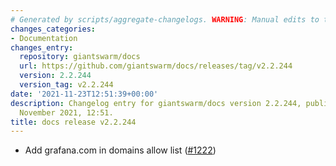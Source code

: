```yaml
---
# Generated by scripts/aggregate-changelogs. WARNING: Manual edits to this files will be overwritten.
changes_categories:
- Documentation
changes_entry:
  repository: giantswarm/docs
  url: https://github.com/giantswarm/docs/releases/tag/v2.2.244
  version: 2.2.244
  version_tag: v2.2.244
date: '2021-11-23T12:51:39+00:00'
description: Changelog entry for giantswarm/docs version 2.2.244, published on 23
  November 2021, 12:51.
title: docs release v2.2.244
---
```


- Add grafana.com in domains allow list ([#1222](https://github.com/giantswarm/docs/pull/1222))
